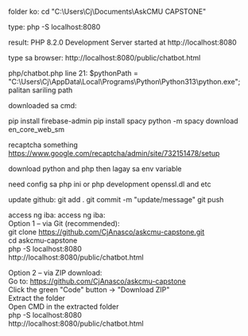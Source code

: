 
folder ko:
cd "C:\Users\Cj\Documents\AskCMU CAPSTONE"

type:
   php -S localhost:8080

result:
 PHP 8.2.0 Development Server started at http://localhost:8080

type sa browser:
 http://localhost:8080/public/chatbot.html

php/chatbot.php line 21:
 $pythonPath = "C:\\Users\\Cj\\AppData\\Local\\Programs\\Python\\Python313\\python.exe";
 palitan sariling path

downloaded sa cmd:

pip install firebase-admin
pip install spacy
python -m spacy download en_core_web_sm

recaptcha something
https://www.google.com/recaptcha/admin/site/732151478/setup

download python and php then lagay sa env variable

need config sa php ini or php development
openssl.dl and etc

update github:
git add .
git commit -m "update/message"
git push

access ng iba:
access ng iba:  
Option 1 – via Git (recommended):  
git clone https://github.com/CjAnasco/askcmu-capstone.git  
cd askcmu-capstone  
php -S localhost:8080  
http://localhost:8080/public/chatbot.html  

Option 2 – via ZIP download:  
Go to: https://github.com/CjAnasco/askcmu-capstone  
Click the green "Code" button → "Download ZIP"  
Extract the folder  
Open CMD in the extracted folder  
php -S localhost:8080  
http://localhost:8080/public/chatbot.html  







